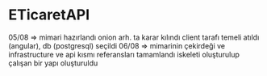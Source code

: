 # ETicaretAPI
05/08 => mimari hazırlandı onion arh. ta karar kılındı client tarafı temeli atıldı (angular), db (postgresql) seçildi
06/08 => mimarinin çekirdeği ve infrastructure ve api kısmı referansları tamamlandı iskeleti oluşturulup çalışan bir yapı oluşturuldu 
